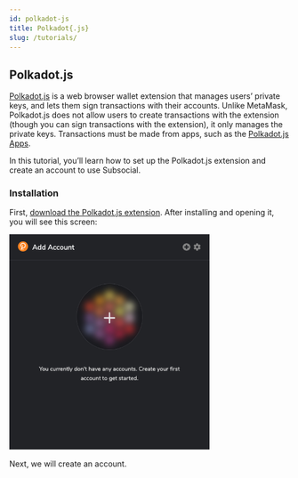 ```yaml
---
id: polkadot-js
title: Polkadot{.js}
slug: /tutorials/
---
```

## Polkadot.js
[Polkadot.js](https://polkadot.js.org/extension/) is a web browser wallet extension that manages users’ private keys, 
and lets them sign transactions with their accounts. Unlike MetaMask, Polkadot.js does not allow users to create transactions 
with the extension (though you can sign transactions with the extension), it only manages the private keys. 
Transactions must be made from apps, such as the [Polkadot.js Apps](https://polkadot.js.org/apps/#/accounts).
 
In this tutorial, you’ll learn how to set up the Polkadot.js extension and create an account to use Subsocial.
 
### Installation
First, [download the Polkadot.js extension](https://polkadot.js.org/extension/). After installing and opening it, you will see this screen:

<img src="../../../../static/img/getting-started-1.png" width="360" />

Next, we will create an account.
